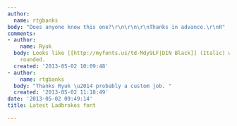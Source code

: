 ```yaml
---
author:
  name: rtgbanks
body: "Does anyone know this one?\r\n\r\n\r\nThanks in advance.\r\nR"
comments:
- author:
    name: Ryuk
  body: Looks like [[http://myfonts.us/td-Mdy9LF|DIN Black]] (Italic) with some corners
    rounded.
  created: '2013-05-02 10:09:48'
- author:
    name: rtgbanks
  body: "Thanks Ryuk \u2014 probably a custom job. "
  created: '2013-05-02 11:18:49'
date: '2013-05-02 09:49:14'
title: Latest Ladbrokes font

---
```

